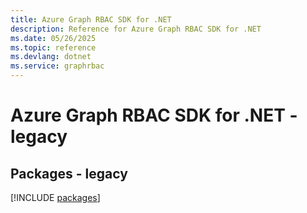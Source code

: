 ```yaml
---
title: Azure Graph RBAC SDK for .NET
description: Reference for Azure Graph RBAC SDK for .NET
ms.date: 05/26/2025
ms.topic: reference
ms.devlang: dotnet
ms.service: graphrbac
---
```

# Azure Graph RBAC SDK for .NET - legacy
## Packages - legacy
[!INCLUDE [packages](graph-rbac-index.md)]
